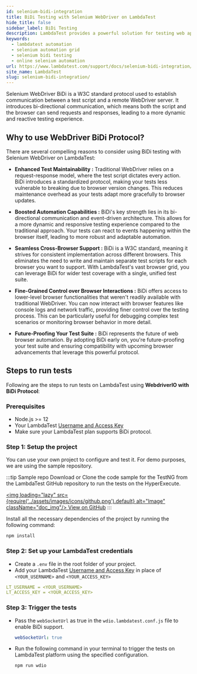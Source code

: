```yaml
---
id: selenium-bidi-integration
title: BiDi Testing with Selenium WebDriver on LambdaTest
hide_title: false
sidebar_label: BiDi Testing
description: LambdaTest provides a powerful solution for testing web apps designed for Chromebooks by offering real Chrome browsers, live interactive testing capabilities, and device emulation for responsive design testing.
keywords:
  - lambdatest automation
  - selenium automation grid
  - selenium bidi testing
  - online selenium automation
url: https://www.lambdatest.com/support/docs/selenium-bidi-integration/
site_name: LambdaTest
slug: selenium-bidi-integration/
---
```


<script type="application/ld+json"
      dangerouslySetInnerHTML={{ __html: JSON.stringify({
       "@context": "https://schema.org",
        "@type": "BreadcrumbList",
        "itemListElement": [{
          "@type": "ListItem",
          "position": 1,
          "name": "LambdaTest",
          "item": "https://www.lambdatest.com"
        },{
          "@type": "ListItem",
          "position": 2,
          "name": "Knowledge Base",
          "item": "https://www.lambdatest.com/support/docs/"
        },{
          "@type": "ListItem",
          "position": 3,
          "name": "Selenium BiDi Testing",
          "item": "https://www.lambdatest.com/support/docs/selenium-bidi-integration/"
        }]
      })
    }}
></script>
Selenium WebDriver BiDi is a W3C standard protocol used to establish communication between a test script and a remote WebDriver server. It introduces bi-directional communication, which means both the script and the browser can send requests and responses, leading to a more dynamic and reactive testing experience.

## Why to use WebDriver BiDi Protocol?

There are several compelling reasons to consider using BiDi testing with Selenium WebDriver on LambdaTest:

- **Enhanced Test Maintainability :** Traditional WebDriver relies on a request-response model, where the test script dictates every action. BiDi introduces a standardized protocol, making your tests less vulnerable to breaking due to browser version changes. This reduces maintenance overhead as your tests adapt more gracefully to browser updates.

- **Boosted Automation Capabilities :** BiDi's key strength lies in its bi-directional communication and event-driven architecture. This allows for a more dynamic and responsive testing experience compared to the traditional approach. Your tests can react to events happening within the browser itself, leading to more robust and adaptable automation.

- **Seamless Cross-Browser Support :** BiDi is a W3C standard, meaning it strives for consistent implementation across different browsers. This eliminates the need to write and maintain separate test scripts for each browser you want to support. With LambdaTest's vast browser grid, you can leverage BiDi for wider test coverage with a single, unified test suite.

- **Fine-Grained Control over Browser Interactions :** BiDi offers access to lower-level browser functionalities that weren't readily available with traditional WebDriver. You can now interact with browser features like console logs and network traffic, providing finer control over the testing process. This can be particularly useful for debugging complex test scenarios or monitoring browser behavior in more detail.

- **Future-Proofing Your Test Suite :** BiDi represents the future of web browser automation. By adopting BiDi early on, you're future-proofing your test suite and ensuring compatibility with upcoming browser advancements that leverage this powerful protocol.

## Steps to run tests 

Following are the steps to run tests on LambdaTest using **WebdriverIO with BiDi Protocol**:

### Prerequisites
- Node.js >= 12
- Your LambdaTest [Username and Access Key](/support/docs/using-environment-variables-for-authentication-credentials/)
- Make sure your LambdaTest plan supports BiDi protocol.

### Step 1: Setup the project

You can use your own project to configure and test it. For demo purposes, we are using the sample repository.

:::tip Sample repo
Download or Clone the code sample for the TestNG from the LambdaTest GitHub repository to run the tests on the HyperExecute.

<a href="https://github.com/LambdaTest/testng-selenium-hyperexecute-sample" className="github__anchor"><img loading="lazy" src={require('../assets/images/icons/github.png').default} alt="Image" className="doc_img"/> View on GitHub</a>
:::

Install all the necessary dependencies of the project by running the following command:

```bash
npm install
```

### Step 2: Set up your LambdaTest credentials

- Create a `.env` file in the root folder of your project.
- Add your LambdaTest [Username and Access Key](/support/docs/using-environment-variables-for-authentication-credentials/) in place of `<YOUR_USERNAME>` and `<YOUR_ACCESS_KEY>`

```yaml
LT_USERNAME = <YOUR_USERNAME>
LT_ACCESS_KEY = <YOUR_ACCESS_KEY>
```

### Step 3: Trigger the tests

- Pass the `webSocketUrl` as true in the `wdio.lambdatest.conf.js` file to enable BiDi support.

  ```yaml
  webSocketUrl: true
  ```

- Run the following command in your terminal to trigger the tests on LambdaTest platform using the specified configuration.

  ```bash
  npm run wdio
  ```